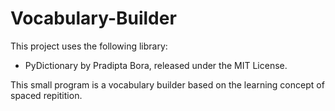 # Vocabulary-Builder
This project uses the following library:

- PyDictionary by Pradipta Bora, released under the MIT License.

This small program is a vocabulary builder based on the learning concept of spaced repitition.
